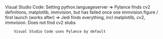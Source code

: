 

Visual Studio Code: 
    Setting python.languageserver 
        => Pylance finds cv2 definitions, matplotlib, immvision, but has failed once one immvision.figure / first launch (works after) 
        => Jedi finds everything, incl matplotlib,  cv2, immvision. Does not find cv2 stubs

        Visual Studio Code uses Pylance by default

    
    